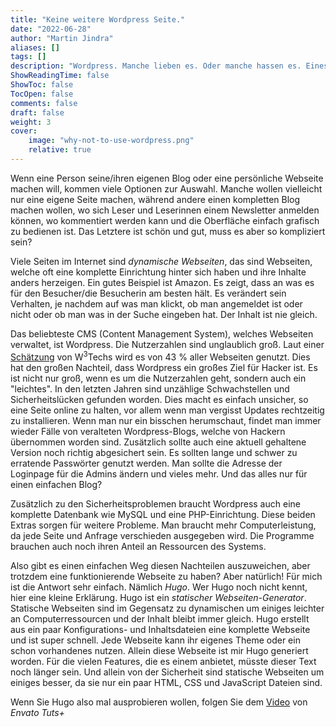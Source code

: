 ```yaml
---
title: "Keine weitere Wordpress Seite."
date: "2022-06-28"
author: "Martin Jindra"
aliases: []
tags: []
description: "Wordpress. Manche lieben es. Oder manche hassen es. Eines steht fest, es ist sehr weit verbreitet."
ShowReadingTime: false
ShowToc: false
TocOpen: false
comments: false
draft: false
weight: 3
cover:
    image: "why-not-to-use-wordpress.png"
    relative: true
---
```


Wenn eine Person seine/ihren eigenen Blog oder eine persönliche Webseite machen will, kommen viele Optionen zur Auswahl.
Manche wollen vielleicht nur eine eigene Seite machen, während andere einen kompletten Blog machen wollen, wo sich Leser und Leserinnen einem Newsletter anmelden können, wo kommentiert werden kann und die Oberfläche einfach grafisch zu bedienen ist.
Das Letztere ist schön und gut, muss es aber so kompliziert sein?

Viele Seiten im Internet sind _dynamische Webseiten_, das sind Webseiten, welche oft eine komplette Einrichtung hinter sich haben und ihre Inhalte anders herzeigen.
Ein gutes Beispiel ist Amazon.
Es zeigt, dass an was es für den Besucher/die Besucherin am besten hält.
Es verändert sein Verhalten, je nachdem auf was man klickt, ob man angemeldet ist oder nicht oder ob man was in der Suche eingeben hat.
Der Inhalt ist nie gleich.

Das beliebteste CMS (Content Management System), welches Webseiten verwaltet, ist Wordpress.
Die Nutzerzahlen sind unglaublich groß.
Laut einer [Schätzung](https://w3techs.com/technologies/overview/content_management) von W<sup>3</sup>Techs wird es von 43 % aller Webseiten genutzt.
Dies hat den großen Nachteil, dass Wordpress ein großes Ziel für Hacker ist.
Es ist nicht nur groß, wenn es um die Nutzerzahlen geht, sondern auch ein "leichtes".
In den letzten Jahren sind unzählige Schwachstellen und Sicherheitslücken gefunden worden.
Dies macht es einfach unsicher, so eine Seite online zu halten, vor allem wenn man vergisst Updates rechtzeitig zu installieren.
Wenn man nur ein bisschen herumschaut, findet man immer wieder Fälle von veralteten Wordpress-Blogs, welche von Hackern übernommen worden sind.
Zusätzlich sollte auch eine aktuell gehaltene Version noch richtig abgesichert sein.
Es sollten lange und schwer zu erratende Passwörter genutzt werden.
Man sollte die Adresse der Loginpage für die Admins ändern und vieles mehr.
Und das alles nur für einen einfachen Blog?

Zusätzlich zu den Sicherheitsproblemen braucht Wordpress auch eine komplette Datenbank wie MySQL und eine PHP-Einrichtung.
Diese beiden Extras sorgen für weitere Probleme.
Man braucht mehr Computerleistung, da jede Seite und Anfrage verschieden ausgegeben wird.
Die Programme brauchen auch noch ihren Anteil an Ressourcen des Systems.

Also gibt es einen einfachen Weg diesen Nachteilen auszuweichen, aber trotzdem eine funktionierende Webseite zu haben?
Aber natürlich!
Für mich ist die Antwort sehr einfach.
Nämlich _Hugo_.
Wer Hugo noch nicht kennt, hier eine kleine Erklärung.
Hugo ist ein _statischer Webseiten-Generator_.
Statische Webseiten sind im Gegensatz zu dynamischen um einiges leichter an Computerressourcen und der Inhalt bleibt immer gleich.
Hugo erstellt aus ein paar Konfigurations- und Inhaltsdateien eine komplette Webseite und ist super schnell.
Jede Webseite kann ihr eigenes Theme oder ein schon vorhandenes nutzen.
Allein diese Webseite ist mir Hugo generiert worden.
Für die vielen Features, die es einem anbietet, müsste dieser Text noch länger sein.
Und allein von der Sicherheit sind statische Webseiten um einiges besser, da sie nur ein paar HTML, CSS und JavaScript Dateien sind.

Wenn Sie Hugo also mal ausprobieren wollen, folgen Sie dem [Video](https://www.youtube.com/watch?v=hjD9jTi_DQ4) von _Envato Tuts+_


